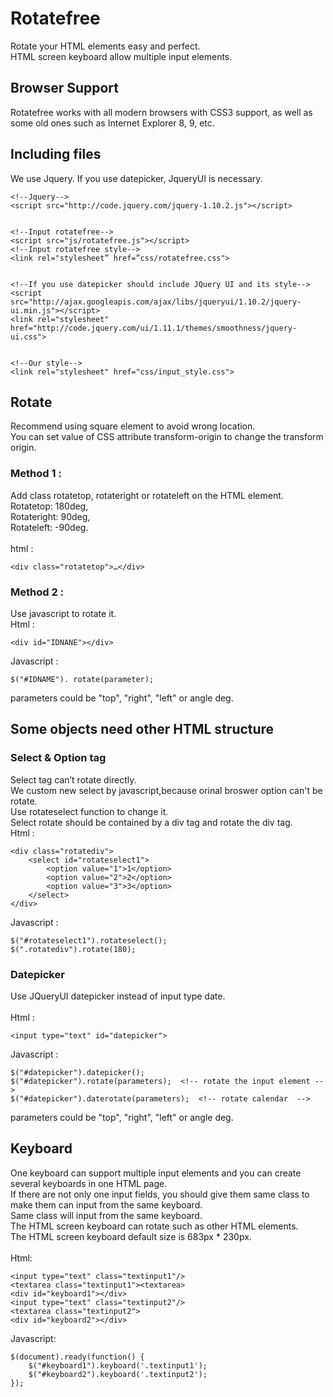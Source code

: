 Rotatefree
==============================
Rotate your HTML elements easy and perfect.<br>
HTML screen keyboard allow multiple input elements.

Browser Support
------------------------------
Rotatefree works with all modern browsers with CSS3 support, as well as some old ones such as Internet Explorer 8, 9, etc.

Including files 
------------------------------
We use Jquery. If you use datepicker, JqueryUI is necessary.

    <!--Jquery-->
    <script src="http://code.jquery.com/jquery-1.10.2.js"></script>


    <!--Input rotatefree-->
    <script src="js/rotatefree.js"></script>
    <!--Input rotatefree style-->
    <link rel="stylesheet” href=”css/rotatefree.css">


    <!--If you use datepicker should include JQuery UI and its style-->
    <script src="http://ajax.googleapis.com/ajax/libs/jqueryui/1.10.2/jquery-ui.min.js"></script>
    <link rel="stylesheet" href="http://code.jquery.com/ui/1.11.1/themes/smoothness/jquery-ui.css">


    <!--Our style-->
    <link rel="stylesheet" href="css/input_style.css">

Rotate
------------------------------
Recommend using square element to avoid wrong location.<br>
You can set value of CSS attribute transform-origin to change the transform origin.

### Method 1 :
Add class rotatetop, rotateright or rotateleft on the HTML element.<br>
Rotatetop: 180deg,<br>
Rotateright: 90deg,<br>
Rotateleft: -90deg.<br>
<br>
html :

    <div class="rotatetop">…</div>

### Method 2 : 
Use javascript to rotate it.<br>
Html :

    <div id="IDNANE"></div>
Javascript :

    $("#IDNAME"). rotate(parameter);

parameters could be "top", "right", "left" or angle deg.

Some objects need other HTML structure
-----------------------------------------
### Select & Option tag 
Select tag can’t rotate directly.<br>
We custom new select by javascript,because orinal broswer option can't be rotate.<br>
Use rotateselect function to change it.<br>
Select rotate should be contained by a div tag and rotate the div tag.<br>
Html :

    <div class="rotatediv">
        <select id="rotateselect1">
    		<option value="1">1</option>
    		<option value="2">2</option>
    		<option value="3">3</option>
    	</select>
    </div>
Javascript :

    $("#rotateselect1").rotateselect();
    $(".rotatediv").rotate(180);

### Datepicker 
Use JQueryUI datepicker instead of input type date.<br>
<br>
Html :

    <input type="text" id="datepicker">
Javascript :

    $("#datepicker").datepicker();
    $("#datepicker").rotate(parameters);  <!-- rotate the input element -->
    $("#datepicker").daterotate(parameters);  <!-- rotate calendar  -->

parameters could be "top", "right", "left" or angle deg.

Keyboard
----------------------------------------
One keyboard can support multiple input elements and you can create several keyboards in one HTML page.<br>
If there are not only one input fields, you should give them same class to make them can input from the same keyboard.<br>
Same class will input from the same keyboard.<br>
The HTML screen keyboard can rotate such as other HTML elements.<br>
The HTML screen keyboard default size is 683px * 230px.<br>
<br>
Html:

    <input type="text" class="textinput1"/>
    <textarea class="textinput1"><textarea>
    <div id="keyboard1"></div>
    <input type="text" class="textinput2"/>
    <textarea class="textinput2">
    <div id="keyboard2"></div>
Javascript:

    $(document).ready(function() {
        $("#keyboard1").keyboard('.textinput1');
        $("#keyboard2").keyboard('.textinput2');
    });

